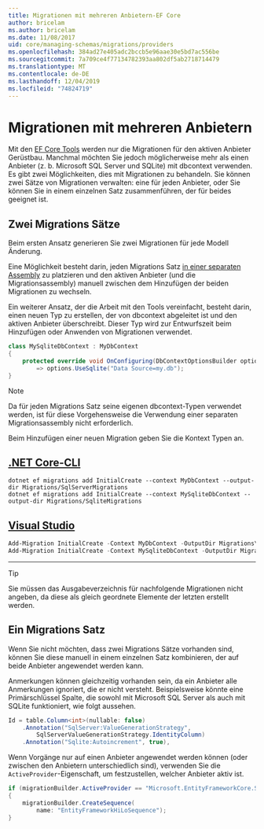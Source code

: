```yaml
---
title: Migrationen mit mehreren Anbietern-EF Core
author: bricelam
ms.author: bricelam
ms.date: 11/08/2017
uid: core/managing-schemas/migrations/providers
ms.openlocfilehash: 384ad27e405adc2bccb5e96aae30e5bd7ac556be
ms.sourcegitcommit: 7a709ce4f77134782393aa802df5ab2718714479
ms.translationtype: MT
ms.contentlocale: de-DE
ms.lasthandoff: 12/04/2019
ms.locfileid: "74824719"
---
```

# <a name="migrations-with-multiple-providers"></a>Migrationen mit mehreren Anbietern

Mit den [EF Core Tools][1] werden nur die Migrationen für den aktiven Anbieter Gerüstbau. Manchmal möchten Sie jedoch möglicherweise mehr als einen Anbieter (z. b. Microsoft SQL Server und SQLite) mit dbcontext verwenden. Es gibt zwei Möglichkeiten, dies mit Migrationen zu behandeln. Sie können zwei Sätze von Migrationen verwalten: eine für jeden Anbieter, oder Sie können Sie in einem einzelnen Satz zusammenführen, der für beides geeignet ist.

## <a name="two-migration-sets"></a>Zwei Migrations Sätze

Beim ersten Ansatz generieren Sie zwei Migrationen für jede Modell Änderung.

Eine Möglichkeit besteht darin, jeden Migrations Satz [in einer separaten Assembly][2] zu platzieren und den aktiven Anbieter (und die Migrationsassembly) manuell zwischen dem Hinzufügen der beiden Migrationen zu wechseln.

Ein weiterer Ansatz, der die Arbeit mit den Tools vereinfacht, besteht darin, einen neuen Typ zu erstellen, der von dbcontext abgeleitet ist und den aktiven Anbieter überschreibt. Dieser Typ wird zur Entwurfszeit beim Hinzufügen oder Anwenden von Migrationen verwendet.

``` csharp
class MySqliteDbContext : MyDbContext
{
    protected override void OnConfiguring(DbContextOptionsBuilder options)
        => options.UseSqlite("Data Source=my.db");
}
```

> [!NOTE]
> Da für jeden Migrations Satz seine eigenen dbcontext-Typen verwendet werden, ist für diese Vorgehensweise die Verwendung einer separaten Migrationsassembly nicht erforderlich.

Beim Hinzufügen einer neuen Migration geben Sie die Kontext Typen an.

## <a name="net-core-clitabdotnet-core-cli"></a>[.NET Core-CLI](#tab/dotnet-core-cli)

```dotnetcli
dotnet ef migrations add InitialCreate --context MyDbContext --output-dir Migrations/SqlServerMigrations
dotnet ef migrations add InitialCreate --context MySqliteDbContext --output-dir Migrations/SqliteMigrations
```

## <a name="visual-studiotabvs"></a>[Visual Studio](#tab/vs)

``` powershell
Add-Migration InitialCreate -Context MyDbContext -OutputDir Migrations\SqlServerMigrations
Add-Migration InitialCreate -Context MySqliteDbContext -OutputDir Migrations\SqliteMigrations
```

***

> [!TIP]
> Sie müssen das Ausgabeverzeichnis für nachfolgende Migrationen nicht angeben, da diese als gleich geordnete Elemente der letzten erstellt werden.

## <a name="one-migration-set"></a>Ein Migrations Satz

Wenn Sie nicht möchten, dass zwei Migrations Sätze vorhanden sind, können Sie diese manuell in einem einzelnen Satz kombinieren, der auf beide Anbieter angewendet werden kann.

Anmerkungen können gleichzeitig vorhanden sein, da ein Anbieter alle Anmerkungen ignoriert, die er nicht versteht. Beispielsweise könnte eine Primärschlüssel Spalte, die sowohl mit Microsoft SQL Server als auch mit SQLite funktioniert, wie folgt aussehen.

``` csharp
Id = table.Column<int>(nullable: false)
    .Annotation("SqlServer:ValueGenerationStrategy",
        SqlServerValueGenerationStrategy.IdentityColumn)
    .Annotation("Sqlite:Autoincrement", true),
```

Wenn Vorgänge nur auf einen Anbieter angewendet werden können (oder zwischen den Anbietern unterschiedlich sind), verwenden Sie die `ActiveProvider`-Eigenschaft, um festzustellen, welcher Anbieter aktiv ist.

``` csharp
if (migrationBuilder.ActiveProvider == "Microsoft.EntityFrameworkCore.SqlServer")
{
    migrationBuilder.CreateSequence(
        name: "EntityFrameworkHiLoSequence");
}
```

  [1]: ../../miscellaneous/cli/index.md
  [2]: projects.md
